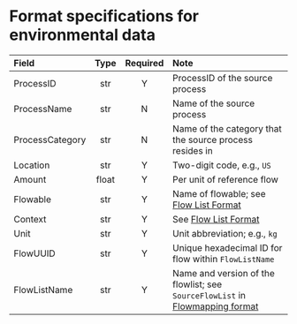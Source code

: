 # Format specifications for environmental data

| Field           | Type  | Required |  Note |
|:----------------|:-----:|:--------:|:------|
| ProcessID       | str   | Y        | ProcessID of the source process |
| ProcessName     | str   | N        | Name of the source process |
| ProcessCategory | str   | N        | Name of the category that the source process resides in |
| Location        | str   | Y        | Two-digit code, e.g., `US` |
| Amount          | float | Y        | Per unit of reference flow |
| Flowable        | str   | Y        | Name of flowable; see [Flow List Format](https://github.com/USEPA/Federal-LCA-Commons-Elementary-Flow-List/blob/master/format%20specs/FlowList.md) |
| Context         | str   | Y        | See [Flow List Format](https://github.com/USEPA/Federal-LCA-Commons-Elementary-Flow-List/blob/master/format%20specs/FlowList.md) |
| Unit            | str   | Y        | Unit abbreviation; e.g., `kg` |
| FlowUUID        | str   | Y        | Unique hexadecimal ID for flow within `FlowListName` |
| FlowListName    | str   | Y        | Name and version of the flowlist; see `SourceFlowList` in [Flowmapping format](https://github.com/USEPA/Federal-LCA-Commons-Elementary-Flow-List/blob/master/format%20specs/FlowMapping.md) |
